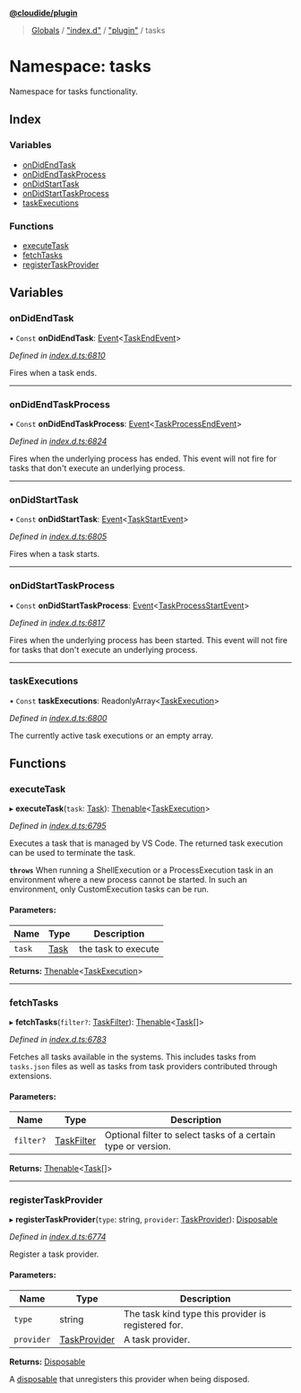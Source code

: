 **[@cloudide/plugin](../README.md)**

> [Globals](../README.md) / ["index.d"](_index_d_.md) / ["plugin"](_index_d_._plugin_.md) / tasks

# Namespace: tasks

Namespace for tasks functionality.

## Index

### Variables

* [onDidEndTask](_index_d_._plugin_.tasks.md#ondidendtask)
* [onDidEndTaskProcess](_index_d_._plugin_.tasks.md#ondidendtaskprocess)
* [onDidStartTask](_index_d_._plugin_.tasks.md#ondidstarttask)
* [onDidStartTaskProcess](_index_d_._plugin_.tasks.md#ondidstarttaskprocess)
* [taskExecutions](_index_d_._plugin_.tasks.md#taskexecutions)

### Functions

* [executeTask](_index_d_._plugin_.tasks.md#executetask)
* [fetchTasks](_index_d_._plugin_.tasks.md#fetchtasks)
* [registerTaskProvider](_index_d_._plugin_.tasks.md#registertaskprovider)

## Variables

### onDidEndTask

• `Const` **onDidEndTask**: [Event](../interfaces/_index_d_._plugin_.event.md)\<[TaskEndEvent](../interfaces/_index_d_._plugin_.taskendevent.md)>

*Defined in [index.d.ts:6810](https://github.com/shuyaqian/cloudide-plugin-api/blob/9d985be/index.d.ts#L6810)*

Fires when a task ends.

___

### onDidEndTaskProcess

• `Const` **onDidEndTaskProcess**: [Event](../interfaces/_index_d_._plugin_.event.md)\<[TaskProcessEndEvent](../interfaces/_index_d_._plugin_.taskprocessendevent.md)>

*Defined in [index.d.ts:6824](https://github.com/shuyaqian/cloudide-plugin-api/blob/9d985be/index.d.ts#L6824)*

Fires when the underlying process has ended.
This event will not fire for tasks that don't
execute an underlying process.

___

### onDidStartTask

• `Const` **onDidStartTask**: [Event](../interfaces/_index_d_._plugin_.event.md)\<[TaskStartEvent](../interfaces/_index_d_._plugin_.taskstartevent.md)>

*Defined in [index.d.ts:6805](https://github.com/shuyaqian/cloudide-plugin-api/blob/9d985be/index.d.ts#L6805)*

Fires when a task starts.

___

### onDidStartTaskProcess

• `Const` **onDidStartTaskProcess**: [Event](../interfaces/_index_d_._plugin_.event.md)\<[TaskProcessStartEvent](../interfaces/_index_d_._plugin_.taskprocessstartevent.md)>

*Defined in [index.d.ts:6817](https://github.com/shuyaqian/cloudide-plugin-api/blob/9d985be/index.d.ts#L6817)*

Fires when the underlying process has been started.
This event will not fire for tasks that don't
execute an underlying process.

___

### taskExecutions

• `Const` **taskExecutions**: ReadonlyArray\<[TaskExecution](../interfaces/_index_d_._plugin_.taskexecution.md)>

*Defined in [index.d.ts:6800](https://github.com/shuyaqian/cloudide-plugin-api/blob/9d985be/index.d.ts#L6800)*

The currently active task executions or an empty array.

## Functions

### executeTask

▸ **executeTask**(`task`: [Task](../classes/_index_d_._plugin_.task.md)): [Thenable](../interfaces/_index_d_.thenable.md)\<[TaskExecution](../interfaces/_index_d_._plugin_.taskexecution.md)>

*Defined in [index.d.ts:6795](https://github.com/shuyaqian/cloudide-plugin-api/blob/9d985be/index.d.ts#L6795)*

Executes a task that is managed by VS Code. The returned
task execution can be used to terminate the task.

**`throws`** When running a ShellExecution or a ProcessExecution
task in an environment where a new process cannot be started.
In such an environment, only CustomExecution tasks can be run.

#### Parameters:

Name | Type | Description |
------ | ------ | ------ |
`task` | [Task](../classes/_index_d_._plugin_.task.md) | the task to execute  |

**Returns:** [Thenable](../interfaces/_index_d_.thenable.md)\<[TaskExecution](../interfaces/_index_d_._plugin_.taskexecution.md)>

___

### fetchTasks

▸ **fetchTasks**(`filter?`: [TaskFilter](../interfaces/_index_d_._plugin_.taskfilter.md)): [Thenable](../interfaces/_index_d_.thenable.md)\<[Task](../classes/_index_d_._plugin_.task.md)[]>

*Defined in [index.d.ts:6783](https://github.com/shuyaqian/cloudide-plugin-api/blob/9d985be/index.d.ts#L6783)*

Fetches all tasks available in the systems. This includes tasks
from `tasks.json` files as well as tasks from task providers
contributed through extensions.

#### Parameters:

Name | Type | Description |
------ | ------ | ------ |
`filter?` | [TaskFilter](../interfaces/_index_d_._plugin_.taskfilter.md) | Optional filter to select tasks of a certain type or version.  |

**Returns:** [Thenable](../interfaces/_index_d_.thenable.md)\<[Task](../classes/_index_d_._plugin_.task.md)[]>

___

### registerTaskProvider

▸ **registerTaskProvider**(`type`: string, `provider`: [TaskProvider](../interfaces/_index_d_._plugin_.taskprovider.md)): [Disposable](../classes/_index_d_._plugin_.disposable.md)

*Defined in [index.d.ts:6774](https://github.com/shuyaqian/cloudide-plugin-api/blob/9d985be/index.d.ts#L6774)*

Register a task provider.

#### Parameters:

Name | Type | Description |
------ | ------ | ------ |
`type` | string | The task kind type this provider is registered for. |
`provider` | [TaskProvider](../interfaces/_index_d_._plugin_.taskprovider.md) | A task provider. |

**Returns:** [Disposable](../classes/_index_d_._plugin_.disposable.md)

A [disposable](#Disposable) that unregisters this provider when being disposed.
